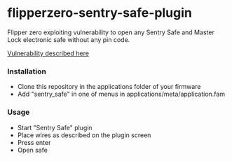 # flipperzero-sentry-safe-plugin

Flipper zero exploiting vulnerability to open any Sentry Safe and Master Lock electronic safe without any pin code.

[Vulnerability described here](https://github.com/H4ckd4ddy/bypass-sentry-safe)

### Installation

- Clone this repository in the applications folder of your firmware
- Add "sentry_safe" in one of menus in applications/meta/application.fam

### Usage

- Start "Sentry Safe" plugin
- Place wires as described on the plugin screen
- Press enter
- Open safe
